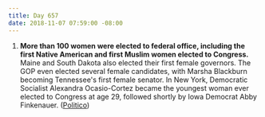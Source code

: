 ```yaml
---
title: Day 657
date: 2018-11-07 07:59:00 -08:00
---
```


1. **More than 100 women were elected to federal office, including the first Native American and first Muslim women elected to Congress.** Maine and South Dakota also elected their first female governors. The GOP even elected several female candidates, with Marsha Blackburn becoming Tennessee's first female senator.  In New York, Democratic Socialist Alexandra Ocasio-Cortez became the youngest woman ever elected to Congress at age 29, followed shortly by Iowa Democrat Abby Finkenauer. ([Politico](https://www.politico.com/story/2018/11/07/women-congress-2018-midterm-election-results-970324))